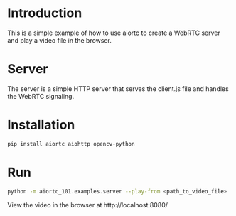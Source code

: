 # Introduction

This is a simple example of how to use aiortc to create a WebRTC server and play a video file in the browser.

# Server

The server is a simple HTTP server that serves the client.js file and handles the WebRTC signaling.

# Installation

```bash
pip install aiortc aiohttp opencv-python
```

# Run

```bash
python -m aiortc_101.examples.server --play-from <path_to_video_file>
```

View the video in the browser at http://localhost:8080/

